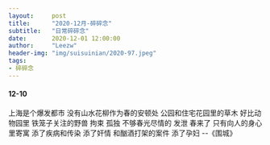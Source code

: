 ```yaml
---
layout:     post 
title:      "2020-12月-碎碎念"
subtitle:   "日常碎碎念"
date:       2020-12-01 12:00:00
author:     "Leezw"
header-img: "img/suisuinian/2020-97.jpeg"
tags:
- 碎碎念
---
```



#### 12-10
上海是个爆发都市
没有山水花柳作为春的安顿处
公园和住宅花园里的草木
好比动物园里
铁笼子关注的野兽
拘束 孤独
不够春光尽情的 发泄
春来了
只有向人的身心里寄寓
添了疾病和传染
添了奸情
和酗酒打架的案件
添了孕妇
--《围城》










